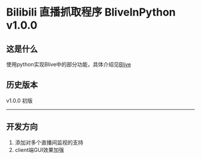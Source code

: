 # Bilibili 直播抓取程序 BliveInPython v1.0.0

##  这是什么

使用python实现Blive中的部分功能，具体介绍见[Blive](https://github.com/GameShare/BLive)

##  历史版本

v1.0.0
初版

***
##	开发方向

1. 添加对多个直播间监视的支持
2. client端GUI效果加强